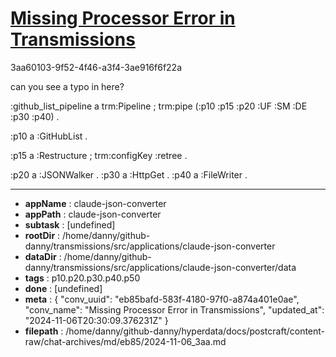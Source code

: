 # [Missing Processor Error in Transmissions](https://claude.ai/chat/eb85bafd-583f-4180-97f0-a874a401e0ae)

3aa60103-9f52-4f46-a3f4-3ae916f6f22a

can you see a typo in here? 

:github_list_pipeline a trm:Pipeline ;
    trm:pipe (:p10 :p15 :p20 :UF :SM :DE   :p30 :p40) .

:p10 a :GitHubList .

:p15 a :Restructure ;
   trm:configKey :retree .

:p20 a :JSONWalker .
:p30 a :HttpGet .
:p40 a :FileWriter .

---

* **appName** : claude-json-converter
* **appPath** : claude-json-converter
* **subtask** : [undefined]
* **rootDir** : /home/danny/github-danny/transmissions/src/applications/claude-json-converter
* **dataDir** : /home/danny/github-danny/transmissions/src/applications/claude-json-converter/data
* **tags** : p10.p20.p30.p40.p50
* **done** : [undefined]
* **meta** : {
  "conv_uuid": "eb85bafd-583f-4180-97f0-a874a401e0ae",
  "conv_name": "Missing Processor Error in Transmissions",
  "updated_at": "2024-11-06T20:30:09.376231Z"
}
* **filepath** : /home/danny/github-danny/hyperdata/docs/postcraft/content-raw/chat-archives/md/eb85/2024-11-06_3aa.md